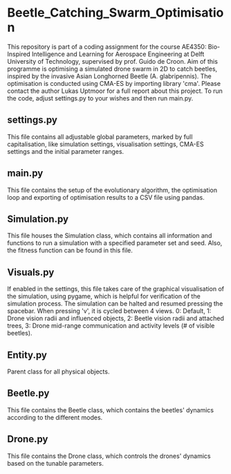 # Beetle_Catching_Swarm_Optimisation

This repository is part of a coding assignment for the course AE4350: Bio-Inspired Intelligence and Learning for Aerospace Engineering at Delft University of Technology,
supervised by prof. Guido de Croon. Aim of this programme is optimising a simulated drone swarm in 2D
to catch beetles, inspired by the invasive Asian Longhorned Beetle (A. glabripennis). The optimisation is conducted using CMA-ES by importing library 'cma'. Please contact
the author Lukas Uptmoor for a full report about this project. To run the code, adjust settings.py to your wishes and then run main.py.

## settings.py
This file contains all adjustable global parameters, marked by full capitalisation, like simulation settings, visualisation settings, CMA-ES settings and the initial parameter
ranges.

## main.py
This file contains the setup of the evolutionary algorithm, the optimisation loop and exporting of optimisation results to a CSV file using pandas.

## Simulation.py
This file houses the Simulation class, which contains all information and functions to run a simulation with a specified parameter set and seed. Also, the fitness function can
be found in this file.

## Visuals.py
If enabled in the settings, this file takes care of the graphical visualisation of the simulation, using pygame, which is helpful for verification of the simulation process.
The simulation can be halted and resumed pressing the spacebar.
When pressing 'v', it is cycled between 4 views.
0: Default, 1: Drone vision radii and influenced objects, 2: Beetle vision radii and attached trees, 3: Drone mid-range communication and activity levels (# of visible beetles).

## Entity.py
Parent class for all physical objects.

## Beetle.py
This file contains the Beetle class, which contains the beetles' dynamics according to the different modes.

## Drone.py
This file contains the Drone class, which controls the drones' dynamics based on the tunable parameters.
